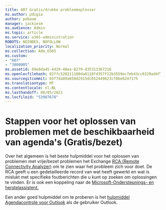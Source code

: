 ```yaml
---
title: 607 Gratis/drukke probleemoplosser
ms.author: pdigia
author: pebaum
manager: jackiesm
ms.audience: Admin
ms.topic: article
ms.service: o365-administration
ROBOTS: NOINDEX, NOFOLLOW
localization_priority: Normal
ms.collection: Adm_O365
ms.custom:
- "607"
- "3800005"
ms.assetid: 69e8da45-4d29-48ea-8279-d35313367216
ms.openlocfilehash: 82ffc520211180da8118fd357f12b3559ec7eb43cc0329ad4f7e58f42bd8c3eb
ms.sourcegitcommit: b5f7da89a650d2915dc652449623c78be6247175
ms.translationtype: MT
ms.contentlocale: nl-NL
ms.lasthandoff: 08/05/2021
ms.locfileid: "53987678"
---
```

# <a name="troubleshooting-steps-for-calendar-availability-freebusy"></a>Stappen voor het oplossen van problemen met de beschikbaarheid van agenda's (Gratis/bezet)

Over het algemeen is het beste hulpmiddel voor het oplossen van problemen met vrije/bezet problemen het Exchange [RCA (Remote Connectivity Analyzer)](https://testconnectivity.microsoft.com/Default.aspx?testId=freeBusy) om te zien waar het probleem zich voor doet. De RCA geeft u een gedetailleerde record van wat heeft gewerkt en wat is mislukt met specifieke foutberichten die u kunt op zoeken om oplossingen te vinden. Er is ook een koppeling naar de [Microsoft-Ondersteunings- en herstelassistent.](https://diagnostics.office.com/)

Een ander goed hulpmiddel om te proberen is het [hulpmiddel Agendacontrole voor Outlook](https://www.microsoft.com/download/details.aspx?id=28786) als de gebruiker Outlook.
